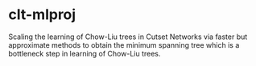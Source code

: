 # clt-mlproj

Scaling the learning of Chow-Liu trees in Cutset Networks via faster but approximate
methods to obtain the minimum spanning tree which is a bottleneck step in learning of
Chow-Liu trees.


